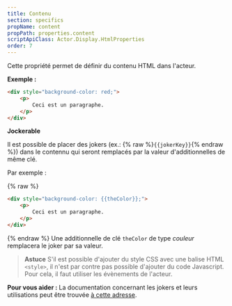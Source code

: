 ```yaml
---
title: Contenu
section: specifics
propName: content
propPath: properties.content
scriptApiClass: Actor.Display.HtmlProperties
order: 7
---
```

Cette propriété permet de définir du contenu HTML dans l'acteur.

**Exemple :**

```html
<div style="background-color: red;">
    <p>
        Ceci est un paragraphe.
    </p>
</div>
```

**Jockerable**

Il est possible de placer des jokers (ex.: {% raw %}`{{jokerKey}}`{% endraw %}) dans le contennu qui seront remplacés par la valeur d'additionnelles de même clé.

Par exemple : 

{% raw %}
```html
<div style="background-color: {{theColor}};">
    <p>
        Ceci est un paragraphe.
    </p>
</div>
```
{% endraw %}
Une additionnelle de clé `theColor` de type *couleur* remplacera le joker par sa valeur.

> **Astuce** 
> S'il est possible d'ajouter du style CSS avec une balise HTML `<style>`, il n'est par contre pas possible d'ajouter du code Javascript. 
> Pour cela, il faut utiliser les évènements de l'acteur.

**Pour vous aider :**
La documentation concernant les jokers et leurs utilisations peut être trouvée [à cette adresse]().
